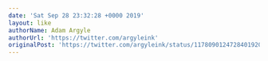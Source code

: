 ```yaml
---
date: 'Sat Sep 28 23:32:28 +0000 2019'
layout: like
authorName: Adam Argyle
authorUrl: 'https://twitter.com/argyleink'
originalPost: 'https://twitter.com/argyleink/status/1178090124728401920'
---
```

